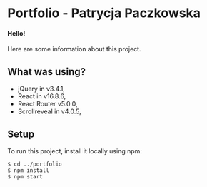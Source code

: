 # Portfolio - Patrycja Paczkowska
#### Hello!
Here are some information about this project.

## What was using?
* jQuery in v3.4.1,
* React in v16.8.6,
* React Router v5.0.0,
* Scrollreveal in v4.0.5,

## Setup
To run this project, install it locally using npm:

```
$ cd ../portfolio
$ npm install
$ npm start
```
